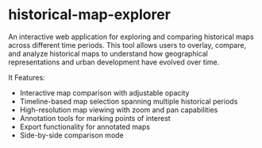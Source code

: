 # historical-map-explorer

An interactive web application for exploring and comparing historical maps across different time periods. This tool allows users to overlay, compare, and analyze historical maps to understand how geographical representations and urban development have evolved over time.

It Features:
- Interactive map comparison with adjustable opacity
- Timeline-based map selection spanning multiple historical periods
- High-resolution map viewing with zoom and pan capabilities
- Annotation tools for marking points of interest
- Export functionality for annotated maps
- Side-by-side comparison mode
